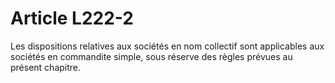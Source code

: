 # Article L222-2

Les dispositions relatives aux sociétés en nom collectif sont applicables aux sociétés en commandite simple, sous réserve des règles prévues au présent chapitre.
